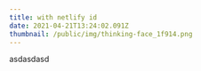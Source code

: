```yaml
---
title: with netlify id
date: 2021-04-21T13:24:02.091Z
thumbnail: /public/img/thinking-face_1f914.png
---
```


asdasdasd
